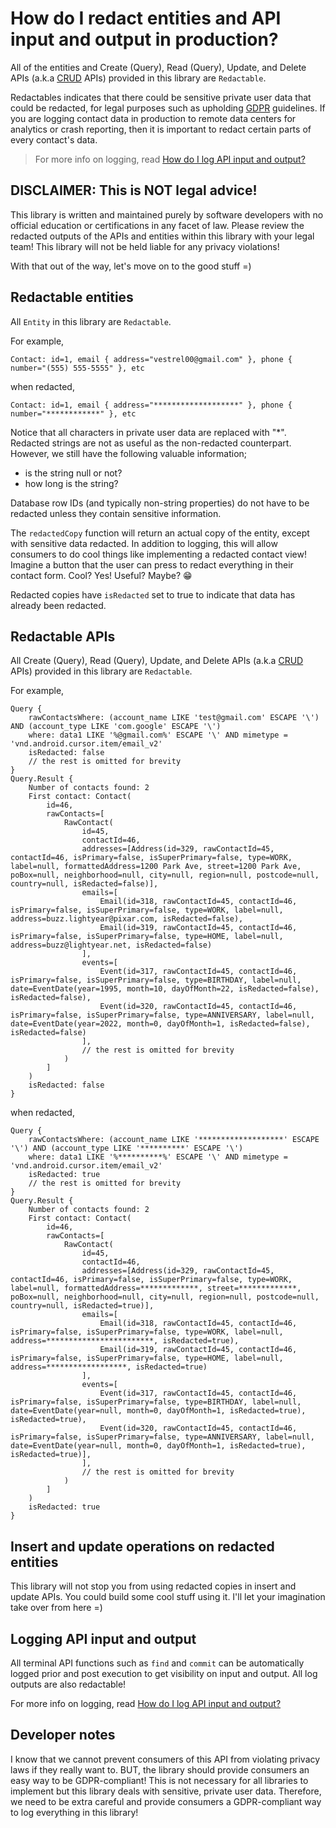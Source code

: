# How do I redact entities and API input and output in production?

All of the entities and Create (Query), Read (Query), Update, and Delete APIs 
(a.k.a [CRUD](https://en.wikipedia.org/wiki/Create,_read,_update_and_delete) APIs) provided in this
library are `Redactable`.

Redactables indicates that there could be sensitive private user data that could be redacted, for 
legal purposes such as upholding [GDPR](https://gdpr-info.eu) guidelines. If you are logging 
contact data in production to remote data centers for analytics or crash reporting, then it is 
important to redact certain parts of every contact's data.

> For more info on logging, read [How do I log API input and output?](/contacts-android/howto/howto-log-api-input-output.html)

## DISCLAIMER: This is NOT legal advice!

This library is written and maintained purely by software developers with no official education or
certifications in any facet of law. Please review the redacted outputs of the APIs and entities
within this library with your legal team! This library will not be held liable for any privacy
violations!

With that out of the way, let's move on to the good stuff =)

## Redactable entities

All `Entity` in this library are `Redactable`.

For example,

```
Contact: id=1, email { address="vestrel00@gmail.com" }, phone { number="(555) 555-5555" }, etc
```

when redacted,

```
Contact: id=1, email { address="*******************" }, phone { number="************" }, etc
```

Notice that all characters in private user data are replaced with "*". Redacted strings are not as
useful as the non-redacted counterpart. However, we still have the following valuable information;

- is the string null or not?
- how long is the string?

Database row IDs (and typically non-string properties) do not have to be redacted unless they 
contain sensitive information.

The `redactedCopy` function will return an actual copy of the entity, except with sensitive data
redacted. In addition to logging, this will allow consumers to do cool things like implementing a
redacted contact view! Imagine a button that the user can press to redact everything in their
contact form. Cool? Yes! Useful? Maybe? :grin:

Redacted copies have `isRedacted` set to true to indicate that data has already been redacted.

## Redactable APIs

All Create (Query), Read (Query), Update, and Delete APIs
(a.k.a [CRUD](https://en.wikipedia.org/wiki/Create,_read,_update_and_delete) APIs) provided in this
library are `Redactable`.

For example,

```
Query {
    rawContactsWhere: (account_name LIKE 'test@gmail.com' ESCAPE '\') AND (account_type LIKE 'com.google' ESCAPE '\')
    where: data1 LIKE '%@gmail.com%' ESCAPE '\' AND mimetype = 'vnd.android.cursor.item/email_v2'
    isRedacted: false
    // the rest is omitted for brevity
}
Query.Result {
    Number of contacts found: 2
    First contact: Contact(
        id=46, 
        rawContacts=[
            RawContact(
                id=45, 
                contactId=46, 
                addresses=[Address(id=329, rawContactId=45, contactId=46, isPrimary=false, isSuperPrimary=false, type=WORK, label=null, formattedAddress=1200 Park Ave, street=1200 Park Ave, poBox=null, neighborhood=null, city=null, region=null, postcode=null, country=null, isRedacted=false)], 
                emails=[
                    Email(id=318, rawContactId=45, contactId=46, isPrimary=false, isSuperPrimary=false, type=WORK, label=null, address=buzz.lightyear@pixar.com, isRedacted=false), 
                    Email(id=319, rawContactId=45, contactId=46, isPrimary=false, isSuperPrimary=false, type=HOME, label=null, address=buzz@lightyear.net, isRedacted=false)
                ], 
                events=[
                    Event(id=317, rawContactId=45, contactId=46, isPrimary=false, isSuperPrimary=false, type=BIRTHDAY, label=null, date=EventDate(year=1995, month=10, dayOfMonth=22, isRedacted=false), isRedacted=false), 
                    Event(id=320, rawContactId=45, contactId=46, isPrimary=false, isSuperPrimary=false, type=ANNIVERSARY, label=null, date=EventDate(year=2022, month=0, dayOfMonth=1, isRedacted=false), isRedacted=false)
                ], 
                // the rest is omitted for brevity
            )
        ]
    )
    isRedacted: false
}
```

when redacted,

```
Query {
    rawContactsWhere: (account_name LIKE '*******************' ESCAPE '\') AND (account_type LIKE '**********' ESCAPE '\')
    where: data1 LIKE '%**********%' ESCAPE '\' AND mimetype = 'vnd.android.cursor.item/email_v2'
    isRedacted: true
    // the rest is omitted for brevity
}
Query.Result {
    Number of contacts found: 2
    First contact: Contact(
        id=46, 
        rawContacts=[
            RawContact(
                id=45, 
                contactId=46, 
                addresses=[Address(id=329, rawContactId=45, contactId=46, isPrimary=false, isSuperPrimary=false, type=WORK, label=null, formattedAddress=*************, street=*************, poBox=null, neighborhood=null, city=null, region=null, postcode=null, country=null, isRedacted=true)], 
                emails=[
                    Email(id=318, rawContactId=45, contactId=46, isPrimary=false, isSuperPrimary=false, type=WORK, label=null, address=************************, isRedacted=true), 
                    Email(id=319, rawContactId=45, contactId=46, isPrimary=false, isSuperPrimary=false, type=HOME, label=null, address=******************, isRedacted=true)
                ], 
                events=[
                    Event(id=317, rawContactId=45, contactId=46, isPrimary=false, isSuperPrimary=false, type=BIRTHDAY, label=null, date=EventDate(year=null, month=0, dayOfMonth=1, isRedacted=true), isRedacted=true), 
                    Event(id=320, rawContactId=45, contactId=46, isPrimary=false, isSuperPrimary=false, type=ANNIVERSARY, label=null, date=EventDate(year=null, month=0, dayOfMonth=1, isRedacted=true), isRedacted=true)], 
                ],
                // the rest is omitted for brevity
            )
        ]
    )
    isRedacted: true
}
```

## Insert and update operations on redacted entities

This library will not stop you from using redacted copies in insert and update APIs. You could
build some cool stuff using it. I'll let your imagination take over from here =)

## Logging API input and output

All terminal API functions such as `find` and `commit` can be automatically logged prior and post 
execution to get visibility on input and output. All log outputs are also redactable!

For more info on logging, read [How do I log API input and output?](/contacts-android/howto/howto-log-api-input-output.html)

## Developer notes

I know that we cannot prevent consumers of this API from violating privacy laws if they really
want to. BUT, the library should provide consumers an easy way to be GDPR-compliant! This is not
necessary for all libraries to implement but this library deals with sensitive, private user data.
Therefore, we need to be extra careful and provide consumers a GDPR-compliant way to log everything 
in this library!
